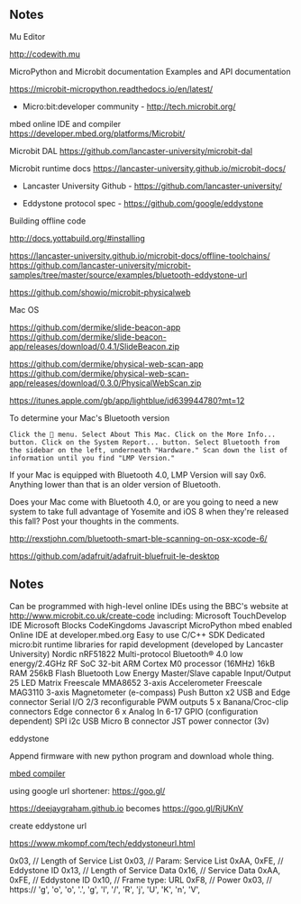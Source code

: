 ## Notes

Mu Editor

http://codewith.mu

MicroPython and Microbit documentation
Examples and API documentation

https://microbit-micropython.readthedocs.io/en/latest/


* Micro:bit:developer community - http://tech.microbit.org/


mbed online IDE and compiler
https://developer.mbed.org/platforms/Microbit/


Microbit DAL
https://github.com/lancaster-university/microbit-dal


Microbit runtime docs
https://lancaster-university.github.io/microbit-docs/

* Lancaster University Github - https://github.com/lancaster-university/


* Eddystone protocol spec - https://github.com/google/eddystone

Building offline code

http://docs.yottabuild.org/#installing

https://lancaster-university.github.io/microbit-docs/offline-toolchains/
https://github.com/lancaster-university/microbit-samples/tree/master/source/examples/bluetooth-eddystone-url

https://github.com/showio/microbit-physicalweb


Mac OS

https://github.com/dermike/slide-beacon-app
https://github.com/dermike/slide-beacon-app/releases/download/0.4.1/SlideBeacon.zip

https://github.com/dermike/physical-web-scan-app
https://github.com/dermike/physical-web-scan-app/releases/download/0.3.0/PhysicalWebScan.zip

https://itunes.apple.com/gb/app/lightblue/id639944780?mt=12

To determine your Mac's Bluetooth version

    Click the  menu. Select About This Mac. Click on the More Info... button. Click on the System Report... button. Select Bluetooth from the sidebar on the left, underneath "Hardware." Scan down the list of information until you find "LMP Version."

If your Mac is equipped with Bluetooth 4.0, LMP Version will say 0x6. Anything lower than that is an older version of Bluetooth.

Does your Mac come with Bluetooth 4.0, or are you going to need a new system to take full advantage of Yosemite and iOS 8 when they're released this fall? Post your thoughts in the comments.

http://rexstjohn.com/bluetooth-smart-ble-scanning-on-osx-xcode-6/

https://github.com/adafruit/adafruit-bluefruit-le-desktop



## Notes

Can be programmed with high-level online IDEs using the BBC's website at http://www.microbit.co.uk/create-code including:
Microsoft TouchDevelop IDE
Microsoft Blocks
CodeKingdoms Javascript
MicroPython
mbed enabled
Online IDE at developer.mbed.org
Easy to use C/C++ SDK
Dedicated micro:bit runtime libraries for rapid development (developed by Lancaster University)
Nordic nRF51822 Multi-protocol Bluetooth® 4.0 low energy/2.4GHz RF SoC
32-bit ARM Cortex M0 processor (16MHz)
16kB RAM
256kB Flash
Bluetooth Low Energy Master/Slave capable
Input/Output
25 LED Matrix
Freescale MMA8652 3-axis Accelerometer
Freescale MAG3110 3-axis Magnetometer (e-compass)
Push Button x2
USB and Edge connector Serial I/O
2/3 reconfigurable PWM outputs
5 x Banana/Croc-clip connectors
Edge connector
6 x Analog In
6-17 GPIO (configuration dependent)
SPI
i2c
USB Micro B connector
JST power connector (3v)



eddystone



Append firmware with new python program and download whole thing.


[mbed compiler](https://developer.mbed.org/platforms/Microbit/)


using google url shortener: https://goo.gl/

https://deejaygraham.github.io
becomes
https://goo.gl/RjUKnV

create eddystone url

https://www.mkompf.com/tech/eddystoneurl.html

0x03,  // Length of Service List
  0x03,  // Param: Service List
  0xAA, 0xFE,  // Eddystone ID
  0x13,  // Length of Service Data
  0x16,  // Service Data
  0xAA, 0xFE, // Eddystone ID
  0x10,  // Frame type: URL
  0xF8, // Power
  0x03, // https://
  'g',
  'o',
  'o',
  '.',
  'g',
  'l',
  '/',
  'R',
  'j',
  'U',
  'K',
  'n',
  'V',

